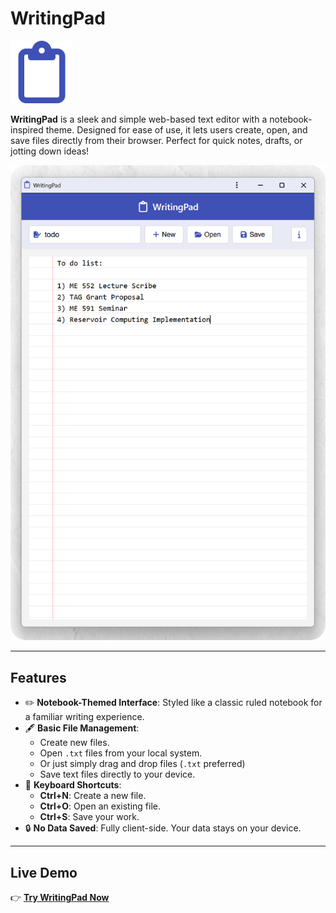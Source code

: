 # WritingPad

<img src="https://github.com/kmranrg/WritingPad/blob/main/logo.png" width="100px" />

**WritingPad** is a sleek and simple web-based text editor with a notebook-inspired theme. Designed for ease of use, it lets users create, open, and save files directly from their browser. Perfect for quick notes, drafts, or jotting down ideas!

![WritingPad Screenshot](https://github.com/kmranrg/WritingPad/blob/main/screenshot.png)

---

## Features

- ✏️ **Notebook-Themed Interface**: Styled like a classic ruled notebook for a familiar writing experience.
- 🖋️ **Basic File Management**:
  - Create new files.
  - Open `.txt` files from your local system.
  - Or just simply drag and drop files (`.txt` preferred)
  - Save text files directly to your device.
- 🌟 **Keyboard Shortcuts**:
  - **Ctrl+N**: Create a new file.
  - **Ctrl+O**: Open an existing file.
  - **Ctrl+S**: Save your work.
- 🔒 **No Data Saved**: Fully client-side. Your data stays on your device.

---

## Live Demo

👉 [**Try WritingPad Now**](https://kmranrg.github.io/WritingPad)